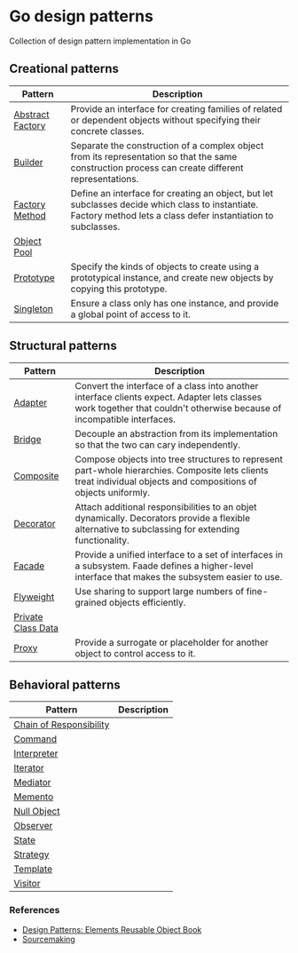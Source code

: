 # Go design patterns
Collection of design pattern implementation in Go

## Creational patterns

| Pattern          | Description |
|------------------|-------------|
| [Abstract Factory](https://github.com/girikuncoro/go-design-pattern/blob/master/abstract-factory/abstract-factory.go) | Provide an interface for creating families of related or dependent objects without specifying their concrete classes.        |
| [Builder](https://github.com/girikuncoro/go-design-pattern/blob/master/builder/builder.go)                 | Separate the construction of a complex object from its representation so that the same construction process can create different representations.            | 
| [Factory Method](https://github.com/girikuncoro/go-design-pattern/blob/master/factory/factory.go)                 | Define an interface for creating an object, but let subclasses decide which class to instantiate. Factory method lets a class defer instantiation to subclasses.            |
| [Object Pool](https://github.com/girikuncoro/go-design-pattern/blob/master/object-pool/object-pool.go)                 |             |
| [Prototype](https://github.com/girikuncoro/go-design-pattern/blob/master/prototype/prototype.go)                 | Specify the kinds of objects to create using a prototypical instance, and create new objects by copying this prototype.            |
| [Singleton](https://github.com/girikuncoro/go-design-pattern/blob/master/singleton/singleton.go)                 |  Ensure a class only has one instance, and provide a global point of access to it.           |

## Structural patterns
| Pattern          | Description |
|------------------|-------------|
| [Adapter](https://github.com/girikuncoro/go-design-pattern/blob/master/adapter/adapter.go) | Convert the interface of a class into another interface clients expect. Adapter lets classes work together that couldn't otherwise because of incompatible interfaces.       |
| [Bridge](https://github.com/girikuncoro/go-design-pattern/blob/master/bridge/bridge.go) | Decouple an abstraction from its implementation so that the two can cary independently.       |
| [Composite](https://github.com/girikuncoro/go-design-pattern/blob/master/composite/composite.go) | Compose objects into tree structures to represent part-whole hierarchies. Composite lets clients treat individual objects and compositions of objects uniformly.       |
| [Decorator](https://github.com/girikuncoro/go-design-pattern/blob/master/decorator/decorator.go) | Attach additional responsibilities to an objet dynamically. Decorators provide a flexible alternative to subclassing for extending functionality.       |
| [Facade](https://github.com/girikuncoro/go-design-pattern/blob/master/facade/facade.go) | Provide a unified interface to a set of interfaces in a subsystem. Faade defines a higher-level interface that makes the subsystem easier to use.       |
| [Flyweight](https://github.com/girikuncoro/go-design-pattern/blob/master/flyweight/flyweight.go) | Use sharing to support large numbers of fine-grained objects efficiently.       |
| [Private Class Data](https://github.com/girikuncoro/go-design-pattern/blob/master/private-class-data/private-class-data.go) |        |
| [Proxy](https://github.com/girikuncoro/go-design-pattern/blob/master/proxy/proxy.go) | Provide a surrogate or placeholder for another object to control access to it.       |

## Behavioral patterns
| Pattern          | Description |
|------------------|-------------|
| [Chain of Responsibility](https://github.com/girikuncoro/go-design-pattern/blob/master/chain-of-responsibility/chain-of-responsibility.go) |        |
| [Command](https://github.com/girikuncoro/go-design-pattern/blob/master/command/command.go) |        |
| [Interpreter](https://github.com/girikuncoro/go-design-pattern/blob/master/interpreter/interpreter.go) |        |
| [Iterator](https://github.com/girikuncoro/go-design-pattern/blob/master/iterator/iterator.go) |        |
| [Mediator](https://github.com/girikuncoro/go-design-pattern/blob/master/mediator/mediator.go) |        |
| [Memento](https://github.com/girikuncoro/go-design-pattern/blob/master/memento/memento.go) |        |
| [Null Object](https://github.com/girikuncoro/go-design-pattern/blob/master/null-object/null-object.go) |        |
| [Observer](https://github.com/girikuncoro/go-design-pattern/blob/master/observer/observer.go) |        |
| [State](https://github.com/girikuncoro/go-design-pattern/blob/master/state/state.go) |        |
| [Strategy](https://github.com/girikuncoro/go-design-pattern/blob/master/strategy/strategy.go) |        |
| [Template](https://github.com/girikuncoro/go-design-pattern/blob/master/template/template.go) |        |
| [Visitor](https://github.com/girikuncoro/go-design-pattern/blob/master/visitor/visitor.go) |        |

### References
* [Design Patterns: Elements Reusable Object Book](https://www.amazon.com/Design-Patterns-Elements-Reusable-Object-Oriented/dp/0201633612)
* [Sourcemaking](https://sourcemaking.com/design_patterns)
